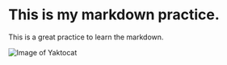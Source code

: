 # This is my markdown practice.

This is a great practice to learn the markdown.

![Image of Yaktocat](https://octodex.github.com/images/yaktocat.png)
